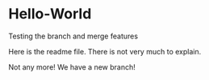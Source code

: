 # Hello-World
Testing the branch and merge features

Here is the readme file. There is not very much to explain.

Not any more! We have a new branch!
